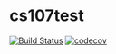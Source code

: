 # cs107test
[![Build Status](https://app.travis-ci.com/jeremyzhang1/cs107test.svg?branch=master)](https://app.travis-ci.com/jeremyzhang1/cs107test)
[![codecov](https://codecov.io/gh/jeremyzhang1/cs107test/branch/master/graph/badge.svg?token=LKWDFFP82K)](https://codecov.io/gh/jeremyzhang1/cs107test)
